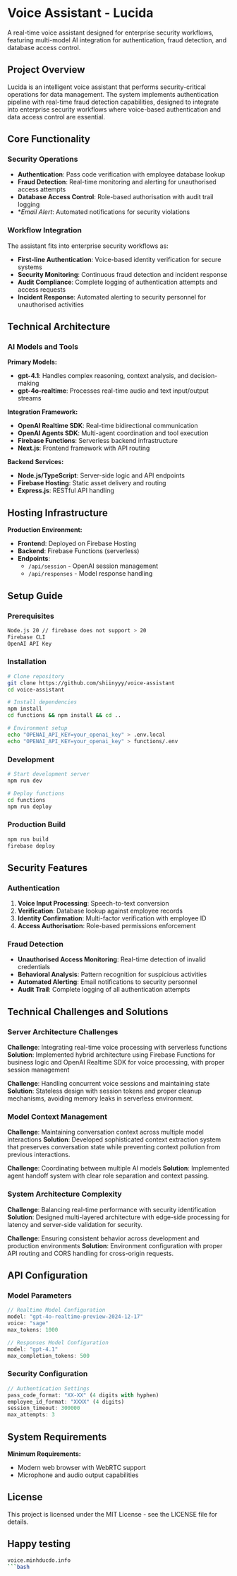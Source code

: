 # Voice Assistant - Lucida

A real-time voice assistant designed for enterprise security workflows, featuring multi-model AI integration for authentication, fraud detection, and database access control.

## Project Overview

Lucida is an intelligent voice assistant that performs security-critical operations for data management. The system implements authentication pipeline with real-time fraud detection capabilities, designed to integrate into enterprise security workflows where voice-based authentication and data access control are essential.

## Core Functionality

### Security Operations
- **Authentication**: Pass code verification with employee database lookup
- **Fraud Detection**: Real-time monitoring and alerting for unauthorised access attempts  
- **Database Access Control**: Role-based authorisation with audit trail logging
- **Email Alert*: Automated notifications for security violations

### Workflow Integration
The assistant fits into enterprise security workflows as:
- **First-line Authentication**: Voice-based identity verification for secure systems
- **Security Monitoring**: Continuous fraud detection and incident response
- **Audit Compliance**: Complete logging of authentication attempts and access requests
- **Incident Response**: Automated alerting to security personnel for unauthorised activities

## Technical Architecture

### AI Models and Tools

**Primary Models:**
- **gpt-4.1**: Handles complex reasoning, context analysis, and decision-making
- **gpt-4o-realtime**: Processes real-time audio and text input/output streams

**Integration Framework:**
- **OpenAI Realtime SDK**: Real-time bidirectional communication
- **OpenAI Agents SDK**: Multi-agent coordination and tool execution
- **Firebase Functions**: Serverless backend infrastructure
- **Next.js**: Frontend framework with API routing

**Backend Services:**
- **Node.js/TypeScript**: Server-side logic and API endpoints
- **Firebase Hosting**: Static asset delivery and routing
- **Express.js**: RESTful API handling

## Hosting Infrastructure

**Production Environment:**
- **Frontend**: Deployed on Firebase Hosting
- **Backend**: Firebase Functions (serverless)
- **Endpoints**: 
  - `/api/session` - OpenAI session management
  - `/api/responses` - Model response handling

## Setup Guide

### Prerequisites
```bash
Node.js 20 // firebase does not support > 20
Firebase CLI
OpenAI API Key
```

### Installation
```bash
# Clone repository
git clone https://github.com/shiinyyy/voice-assistant
cd voice-assistant

# Install dependencies
npm install
cd functions && npm install && cd ..

# Environment setup
echo "OPENAI_API_KEY=your_openai_key" > .env.local
echo "OPENAI_API_KEY=your_openai_key" > functions/.env
```

### Development
```bash
# Start development server
npm run dev

# Deploy functions
cd functions
npm run deploy
```

### Production Build
```bash
npm run build
firebase deploy
```

## Security Features

### Authentication
1. **Voice Input Processing**: Speech-to-text conversion
2. **Verification**: Database lookup against employee records  
3. **Identity Confirmation**: Multi-factor verification with employee ID
4. **Access Authorisation**: Role-based permissions enforcement

### Fraud Detection
- **Unauthorised Access Monitoring**: Real-time detection of invalid credentials
- **Behavioral Analysis**: Pattern recognition for suspicious activities
- **Automated Alerting**: Email notifications to security personnel
- **Audit Trail**: Complete logging of all authentication attempts

## Technical Challenges and Solutions

### Server Architecture Challenges
**Challenge**: Integrating real-time voice processing with serverless functions
**Solution**: Implemented hybrid architecture using Firebase Functions for business logic and OpenAI Realtime SDK for voice processing, with proper session management

**Challenge**: Handling concurrent voice sessions and maintaining state
**Solution**: Stateless design with session tokens and proper cleanup mechanisms, avoiding memory leaks in serverless environment.

### Model Context Management
**Challenge**: Maintaining conversation context across multiple model interactions
**Solution**: Developed sophisticated context extraction system that preserves conversation state while preventing context pollution from previous interactions.

**Challenge**: Coordinating between multiple AI models
**Solution**: Implemented agent handoff system with clear role separation and context passing.

### System Architecture Complexity
**Challenge**: Balancing real-time performance with security identification
**Solution**: Designed multi-layered architecture with edge-side processing for latency and server-side validation for security.

**Challenge**: Ensuring consistent behavior across development and production environments
**Solution**: Environment configuration with proper API routing and CORS handling for cross-origin requests.

## API Configuration

### Model Parameters
```typescript
// Realtime Model Configuration
model: "gpt-4o-realtime-preview-2024-12-17"
voice: "sage"
max_tokens: 1000

// Responses Model Configuration  
model: "gpt-4.1"
max_completion_tokens: 500
```

### Security Configuration
```typescript
// Authentication Settings
pass_code_format: "XX-XX" (4 digits with hyphen)
employee_id_format: "XXXX" (4 digits)
session_timeout: 300000
max_attempts: 3
```

## System Requirements

**Minimum Requirements:**
- Modern web browser with WebRTC support
- Microphone and audio output capabilities

## License

This project is licensed under the MIT License - see the LICENSE file for details.

## Happy testing
```bash
voice.minhducdo.info
```bash